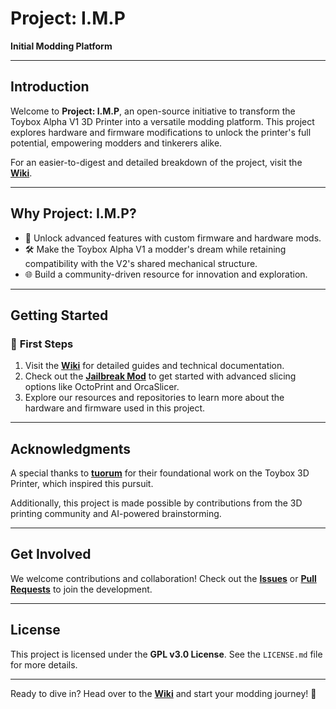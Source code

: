 # **Project: I.M.P**

**Initial Modding Platform**

---

## **Introduction**

Welcome to **Project: I.M.P**, an open-source initiative to transform the Toybox Alpha V1 3D Printer into a versatile modding platform. This project explores hardware and firmware modifications to unlock the printer's full potential, empowering modders and tinkerers alike.  

For an easier-to-digest and detailed breakdown of the project, visit the **[Wiki](https://github.com/ProtoModder/Project-Imp/wiki)**.

---

## **Why Project: I.M.P?**

- 🚀 Unlock advanced features with custom firmware and hardware mods.  
- 🛠️ Make the Toybox Alpha V1 a modder's dream while retaining compatibility with the V2's shared mechanical structure.  
- 🌐 Build a community-driven resource for innovation and exploration.  

---

## **Getting Started**

### 🔧 **First Steps**
1. Visit the **[Wiki](https://github.com/ProtoModder/Project-Imp/wiki)** for detailed guides and technical documentation.  
2. Check out the **[Jailbreak Mod](https://github.com/ProtoModder/Project-Imp/wiki/Toybox-Alpha-Jail-Break-Mod)** to get started with advanced slicing options like OctoPrint and OrcaSlicer.  
3. Explore our resources and repositories to learn more about the hardware and firmware used in this project.

---

## **Acknowledgments**

A special thanks to **[tuorum](https://github.com/tuorum/Toybox-3D-Printer-Info)** for their foundational work on the Toybox 3D Printer, which inspired this pursuit.  

Additionally, this project is made possible by contributions from the 3D printing community and AI-powered brainstorming.  

---

## **Get Involved**

We welcome contributions and collaboration! Check out the **[Issues](https://github.com/ProtoModder/Project-Imp/issues)** or **[Pull Requests](https://github.com/ProtoModder/Project-Imp/pulls)** to join the development.  

---

## **License**

This project is licensed under the **GPL v3.0 License**. See the `LICENSE.md` file for more details.  

---

Ready to dive in? Head over to the **[Wiki](https://github.com/ProtoModder/Project-Imp/wiki)** and start your modding journey! 🚀
